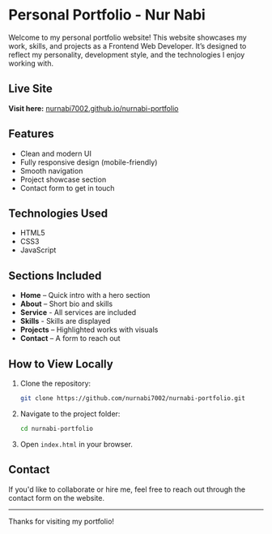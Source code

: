 # Personal Portfolio - Nur Nabi

Welcome to my personal portfolio website! This website showcases my work, skills, and projects as a Frontend Web Developer. It’s designed to reflect my personality, development style, and the technologies I enjoy working with.

## Live Site

**Visit here:** [nurnabi7002.github.io/nurnabi-portfolio](https://nurnabi7002.github.io/nurnabi-portfolio/)

## Features

- Clean and modern UI
- Fully responsive design (mobile-friendly)
- Smooth navigation
- Project showcase section
- Contact form to get in touch

## Technologies Used

- HTML5
- CSS3
- JavaScript

## Sections Included

- **Home** – Quick intro with a hero section
- **About** – Short bio and skills
- **Service** - All services are included
- **Skills** - Skills are displayed
- **Projects** – Highlighted works with visuals
- **Contact** – A form to reach out

## How to View Locally

1. Clone the repository:
   ```bash
   git clone https://github.com/nurnabi7002/nurnabi-portfolio.git
   ```
2. Navigate to the project folder:
   ```bash
   cd nurnabi-portfolio
   ```
3. Open `index.html` in your browser.

## Contact

If you'd like to collaborate or hire me, feel free to reach out through the contact form on the website.

---

Thanks for visiting my portfolio!
